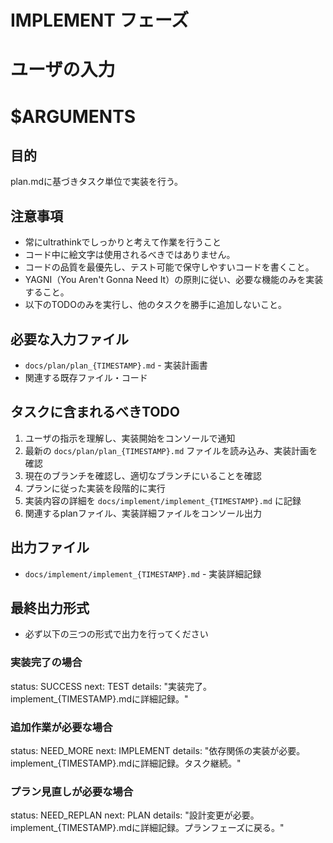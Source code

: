 # IMPLEMENT フェーズ

# ユーザの入力
# $ARGUMENTS

## 目的
plan.mdに基づきタスク単位で実装を行う。

## 注意事項
- 常にultrathinkでしっかりと考えて作業を行うこと
- コード中に絵文字は使用されるべきではありません。
- コードの品質を最優先し、テスト可能で保守しやすいコードを書くこと。
- YAGNI（You Aren't Gonna Need It）の原則に従い、必要な機能のみを実装すること。
- 以下のTODOのみを実行し、他のタスクを勝手に追加しないこと。

## 必要な入力ファイル
- `docs/plan/plan_{TIMESTAMP}.md` - 実装計画書
- 関連する既存ファイル・コード

## タスクに含まれるべきTODO
1. ユーザの指示を理解し、実装開始をコンソールで通知
2. 最新の `docs/plan/plan_{TIMESTAMP}.md` ファイルを読み込み、実装計画を確認
3. 現在のブランチを確認し、適切なブランチにいることを確認
4. プランに従った実装を段階的に実行
5. 実装内容の詳細を `docs/implement/implement_{TIMESTAMP}.md` に記録
6. 関連するplanファイル、実装詳細ファイルをコンソール出力

## 出力ファイル
- `docs/implement/implement_{TIMESTAMP}.md` - 実装詳細記録

## 最終出力形式
- 必ず以下の三つの形式で出力を行ってください

### 実装完了の場合
status: SUCCESS
next: TEST
details: "実装完了。implement_{TIMESTAMP}.mdに詳細記録。"

### 追加作業が必要な場合
status: NEED_MORE
next: IMPLEMENT
details: "依存関係の実装が必要。implement_{TIMESTAMP}.mdに詳細記録。タスク継続。"

### プラン見直しが必要な場合
status: NEED_REPLAN
next: PLAN
details: "設計変更が必要。implement_{TIMESTAMP}.mdに詳細記録。プランフェーズに戻る。"
